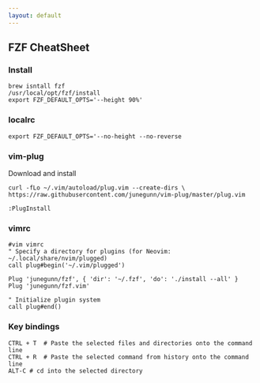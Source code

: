 ```yaml
---
layout: default
---
```

FZF CheatSheet
---

### Install
	brew isntall fzf
	/usr/local/opt/fzf/install
	export FZF_DEFAULT_OPTS='--height 90%'
	
### localrc
	export FZF_DEFAULT_OPTS='--no-height --no-reverse	

### vim-plug

Download and install

  	curl -fLo ~/.vim/autoload/plug.vim --create-dirs \
    https://raw.githubusercontent.com/junegunn/vim-plug/master/plug.vim

	:PlugInstall

### vimrc

	#vim vimrc
	" Specify a directory for plugins (for Neovim: ~/.local/share/nvim/plugged)
	call plug#begin('~/.vim/plugged')
	
	Plug 'junegunn/fzf', { 'dir': '~/.fzf', 'do': './install --all' }
	Plug 'junegunn/fzf.vim'
	
	" Initialize plugin system
	call plug#end()

### Key bindings

	CTRL + T  # Paste the selected files and directories onto the command line
	CTRL + R  # Paste the selected command from history onto the command line
	ALT-C # cd into the selected directory
	
